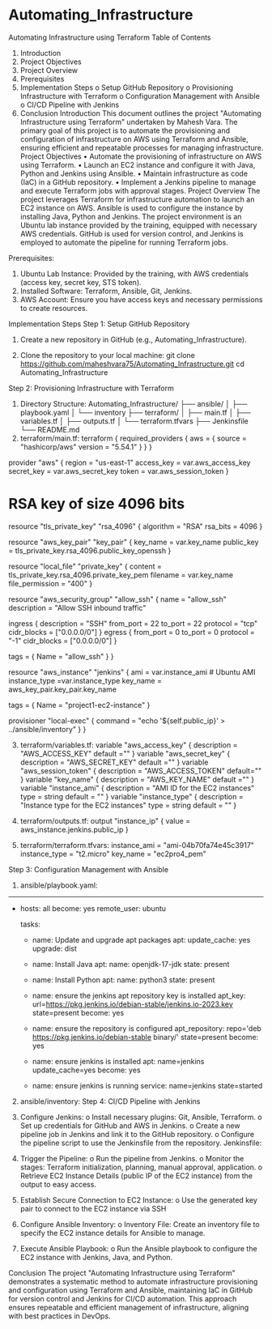 # Automating_Infrastructure
Automating Infrastructure using Terraform
Table of Contents
1.	Introduction
2.	Project Objectives
3.	Project Overview
4.	Prerequisites
5.	Implementation Steps
o	Setup GitHub Repository 
o	Provisioning Infrastructure with Terraform
o	Configuration Management with Ansible
o	CI/CD Pipeline with Jenkins
6.	Conclusion
Introduction
This document outlines the project "Automating Infrastructure using Terraform" undertaken by Mahesh Vara. The primary goal of this project is to automate the provisioning and configuration of infrastructure on AWS using Terraform and Ansible, ensuring efficient and repeatable processes for managing infrastructure.
Project Objectives
•	Automate the provisioning of infrastructure on AWS using Terraform.
•	Launch an EC2 instance and configure it with Java, Python and Jenkins using Ansible.
•	Maintain infrastructure as code (IaC) in a GitHub repository.
•	Implement a Jenkins pipeline to manage and execute Terraform jobs with approval stages.
Project Overview
The project leverages Terraform for infrastructure automation to launch an EC2 instance on AWS. Ansible is used to configure the instance by installing Java, Python and Jenkins. The project environment is an Ubuntu lab instance provided by the training, equipped with necessary AWS credentials. GitHub is used for version control, and Jenkins is employed to automate the pipeline for running Terraform jobs.


Prerequisites:
1.	Ubuntu Lab Instance: Provided by the training, with AWS credentials (access key, secret key, STS token).
2.	Installed Software: Terraform, Ansible, Git, Jenkins.
3.	AWS Account: Ensure you have access keys and necessary permissions to create resources.
 
 
 
 



Implementation Steps
Step 1: Setup GitHub Repository
1.	Create a new repository in GitHub (e.g., Automating_Infrastructure).
 

2.	Clone the repository to your local machine:
git clone https://github.com/maheshvara75/Automating_Infrastructure.git
cd Automating_Infrastructure


Step 2: Provisioning Infrastructure with Terraform
1.	Directory Structure:
Automating_Infrastructure/
├── ansible/
│   ├── playbook.yaml
│   └── inventory
├── terraform/
│   ├── main.tf
│   ├── variables.tf
│   ├── outputs.tf
│   └── terraform.tfvars
├── Jenkinsfile
└── README.md
2.	terraform/main.tf:
terraform {
  required_providers {
    aws = {
      source = "hashicorp/aws"
      version = "5.54.1"
    }
  }
}

provider "aws" {
  region  = "us-east-1"
  access_key = var.aws_access_key
  secret_key = var.aws_secret_key
  token      = var.aws_session_token
}

# RSA key of size 4096 bits
resource "tls_private_key" "rsa_4096" {
  algorithm = "RSA"
  rsa_bits  = 4096
}

resource "aws_key_pair" "key_pair" {
  key_name   = var.key_name
  public_key = tls_private_key.rsa_4096.public_key_openssh
}

resource "local_file" "private_key" {
  content = tls_private_key.rsa_4096.private_key_pem
  filename = var.key_name
  file_permission = "400"
  }

resource "aws_security_group" "allow_ssh" {
  name        = "allow_ssh"
  description = "Allow SSH inbound traffic"
  
  ingress {
    description = "SSH"
    from_port   = 22
    to_port     = 22
    protocol    = "tcp"
    cidr_blocks = ["0.0.0.0/0"]
  }
  egress {
    from_port   = 0
    to_port     = 0
    protocol    = "-1"
    cidr_blocks = ["0.0.0.0/0"]
  }

  tags = {
    Name = "allow_ssh"
  }
}

resource "aws_instance" "jenkins" {
  ami           = var.instance_ami # Ubuntu AMI
  instance_type =var.instance_type
  key_name      = aws_key_pair.key_pair.key_name

  tags = {
    Name = "project1-ec2-instance"
  }

provisioner "local-exec" {
    command = "echo '${self.public_ip}' > ../ansible/inventory"
  }
}


3.	terraform/variables.tf:
variable "aws_access_key" {
  description = "AWS_ACCESS_KEY"
  default =""
  }
variable "aws_secret_key" {
  description = "AWS_SECRET_KEY"
  default =""
  }
variable "aws_session_token" {
  description = "AWS_ACCESS_TOKEN"
  default=""
  }
variable "key_name" {
  description = "AWS_KEY_NAME"
  default =""
  }
variable "instance_ami" {
  description = "AMI ID for the EC2 instances"
  type        = string
  default     = ""
}
variable "instance_type" {
  description = "Instance type for the EC2 instances"
  type        = string
  default     = ""
}
4.	terraform/outputs.tf:
output "instance_ip" {
  value = aws_instance.jenkins.public_ip
}

5.	terraform/terraform.tfvars:
instance_ami		= "ami-04b70fa74e45c3917"
instance_type		= "t2.micro"
key_name			= "ec2pro4_pem"


Step 3: Configuration Management with Ansible
1.	ansible/playbook.yaml:
---
- hosts: all
  become: yes
  remote_user: ubuntu

  tasks:
    - name: Update and upgrade apt packages
      apt:
        update_cache: yes
        upgrade: dist

    - name: Install Java
      apt:
        name: openjdk-17-jdk
        state: present

    - name: Install Python
      apt:
        name: python3
        state: present

    - name: ensure the jenkins apt repository key is installed
      apt_key: url=https://pkg.jenkins.io/debian-stable/jenkins.io-2023.key state=present
      become: yes

    - name: ensure the repository is configured
      apt_repository: repo='deb https://pkg.jenkins.io/debian-stable binary/' state=present
      become: yes

    - name: ensure jenkins is installed
      apt: name=jenkins update_cache=yes
      become: yes

    - name: ensure jenkins is running
      service: name=jenkins state=started
2.	ansible/inventory:
Step 4: CI/CD Pipeline with Jenkins

1.	Configure Jenkins:
  o	Install necessary plugins: Git, Ansible, Terraform.
  o	Set up credentials for GitHub and AWS in Jenkins.
  o	Create a new pipeline job in Jenkins and link it to the GitHub repository.
  o	Configure the pipeline script to use the Jenkinsfile from the repository.
Jenkinsfile:

3.	Trigger the Pipeline:
  o	Run the pipeline from Jenkins.
  o	Monitor the stages: Terraform initialization, planning, manual approval, application.
  o	Retrieve EC2 Instance Details (public IP of the EC2 instance) from the output to easy access.
 
4.	Establish Secure Connection to EC2 Instance:
  o	Use the generated key pair to connect to the EC2 instance via SSH

5.	Configure Ansible Inventory:
  o	Inventory File: Create an inventory file to specify the EC2 instance details for Ansible to manage.
 
6.	Execute Ansible Playbook:
  o	Run the Ansible playbook to configure the EC2 instance with Jenkins, Java, and Python.

Conclusion
The project "Automating Infrastructure using Terraform" demonstrates a systematic method to automate infrastructure provisioning and configuration using Terraform and Ansible, maintaining IaC in GitHub for version control and Jenkins for CI/CD automation. This approach ensures repeatable and efficient management of infrastructure, aligning with best practices in DevOps.

